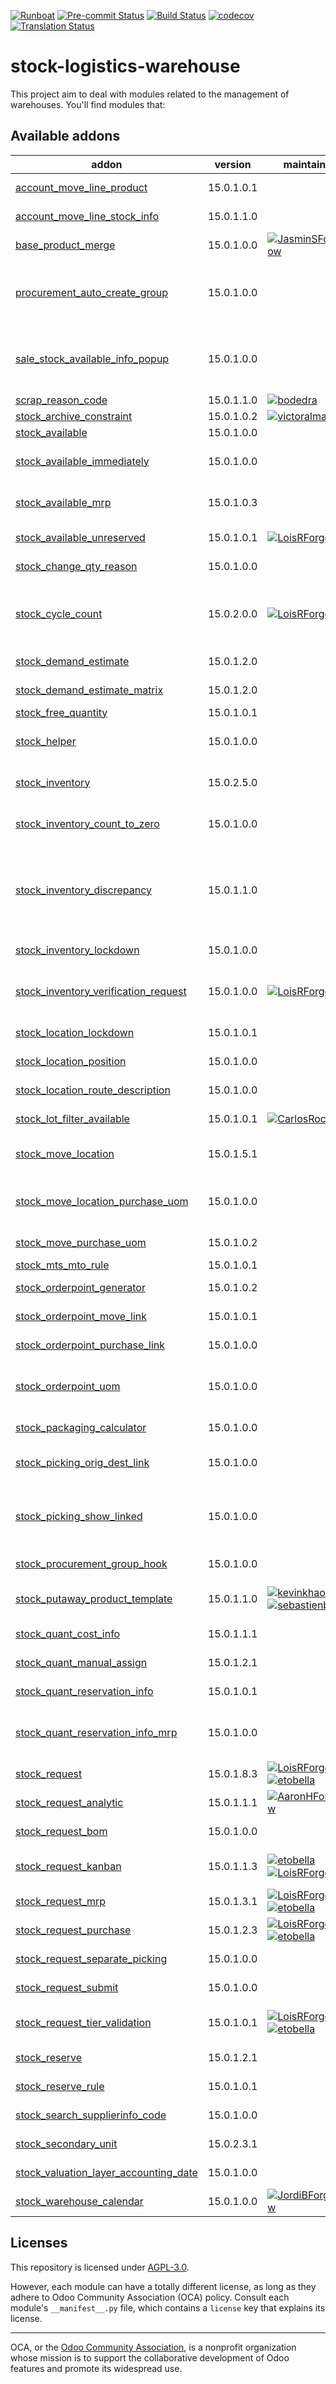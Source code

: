 
[![Runboat](https://img.shields.io/badge/runboat-Try%20me-875A7B.png)](https://runboat.odoo-community.org/builds?repo=OCA/stock-logistics-warehouse&target_branch=15.0)
[![Pre-commit Status](https://github.com/OCA/stock-logistics-warehouse/actions/workflows/pre-commit.yml/badge.svg?branch=15.0)](https://github.com/OCA/stock-logistics-warehouse/actions/workflows/pre-commit.yml?query=branch%3A15.0)
[![Build Status](https://github.com/OCA/stock-logistics-warehouse/actions/workflows/test.yml/badge.svg?branch=15.0)](https://github.com/OCA/stock-logistics-warehouse/actions/workflows/test.yml?query=branch%3A15.0)
[![codecov](https://codecov.io/gh/OCA/stock-logistics-warehouse/branch/15.0/graph/badge.svg)](https://codecov.io/gh/OCA/stock-logistics-warehouse)
[![Translation Status](https://translation.odoo-community.org/widgets/stock-logistics-warehouse-15-0/-/svg-badge.svg)](https://translation.odoo-community.org/engage/stock-logistics-warehouse-15-0/?utm_source=widget)

<!-- /!\ do not modify above this line -->

# stock-logistics-warehouse

This project aim to deal with modules related to the management of warehouses. You'll find modules that:

<!-- /!\ do not modify below this line -->

<!-- prettier-ignore-start -->

[//]: # (addons)

Available addons
----------------
addon | version | maintainers | summary
--- | --- | --- | ---
[account_move_line_product](account_move_line_product/) | 15.0.1.0.1 |  | Displays the product in the journal entries and items
[account_move_line_stock_info](account_move_line_stock_info/) | 15.0.1.1.0 |  | Account Move Line Stock Info
[base_product_merge](base_product_merge/) | 15.0.1.0.0 | [![JasminSForgeFlow](https://github.com/JasminSForgeFlow.png?size=30px)](https://github.com/JasminSForgeFlow) | Merge duplicate products
[procurement_auto_create_group](procurement_auto_create_group/) | 15.0.1.0.0 |  | Allows to configure the system to propose automatically new procurement groups during the procurement run.
[sale_stock_available_info_popup](sale_stock_available_info_popup/) | 15.0.1.0.0 |  | Adds an 'Available to promise' quantity to the popover shown in sale order line that display stock info of the product
[scrap_reason_code](scrap_reason_code/) | 15.0.1.1.0 | [![bodedra](https://github.com/bodedra.png?size=30px)](https://github.com/bodedra) | Reason code for scrapping
[stock_archive_constraint](stock_archive_constraint/) | 15.0.1.0.2 | [![victoralmau](https://github.com/victoralmau.png?size=30px)](https://github.com/victoralmau) | Stock archive constraint
[stock_available](stock_available/) | 15.0.1.0.0 |  | Stock available to promise
[stock_available_immediately](stock_available_immediately/) | 15.0.1.0.0 |  | Ignore planned receptions in quantity available to promise
[stock_available_mrp](stock_available_mrp/) | 15.0.1.0.3 |  | Consider the production potential is available to promise
[stock_available_unreserved](stock_available_unreserved/) | 15.0.1.0.1 | [![LoisRForgeFlow](https://github.com/LoisRForgeFlow.png?size=30px)](https://github.com/LoisRForgeFlow) | Quantity of stock available for immediate use
[stock_change_qty_reason](stock_change_qty_reason/) | 15.0.1.0.0 |  | Stock Quantity Change Reason
[stock_cycle_count](stock_cycle_count/) | 15.0.2.0.0 | [![LoisRForgeFlow](https://github.com/LoisRForgeFlow.png?size=30px)](https://github.com/LoisRForgeFlow) | Adds the capability to schedule cycle counts in a warehouse through different rules defined by the user.
[stock_demand_estimate](stock_demand_estimate/) | 15.0.1.2.0 |  | Allows to create demand estimates.
[stock_demand_estimate_matrix](stock_demand_estimate_matrix/) | 15.0.1.2.0 |  | Allows to create demand estimates.
[stock_free_quantity](stock_free_quantity/) | 15.0.1.0.1 |  | Stock Free Quantity
[stock_helper](stock_helper/) | 15.0.1.0.0 |  | Add methods shared between various stock modules
[stock_inventory](stock_inventory/) | 15.0.2.5.0 |  | Allows to do an easier follow up of the Inventory Adjustments
[stock_inventory_count_to_zero](stock_inventory_count_to_zero/) | 15.0.1.0.0 |  | Request an inventory count filling the quantities to zero as default
[stock_inventory_discrepancy](stock_inventory_discrepancy/) | 15.0.1.1.0 |  | Adds the capability to show the discrepancy of every line in an inventory and to block the inventory validation when the discrepancy is over a user defined threshold.
[stock_inventory_lockdown](stock_inventory_lockdown/) | 15.0.1.0.0 |  | Lock down stock locations during inventories.
[stock_inventory_verification_request](stock_inventory_verification_request/) | 15.0.1.0.0 | [![LoisRForgeFlow](https://github.com/LoisRForgeFlow.png?size=30px)](https://github.com/LoisRForgeFlow) | Adds the capability to request a Slot Verification when a inventory is Pending to Approve
[stock_location_lockdown](stock_location_lockdown/) | 15.0.1.0.1 |  | Prevent to add stock on locked locations
[stock_location_position](stock_location_position/) | 15.0.1.0.0 |  | Add coordinate attributes on stock location.
[stock_location_route_description](stock_location_route_description/) | 15.0.1.0.0 |  | Add description field on stock routes.
[stock_lot_filter_available](stock_lot_filter_available/) | 15.0.1.0.1 | [![CarlosRoca13](https://github.com/CarlosRoca13.png?size=30px)](https://github.com/CarlosRoca13) | Allow to filter lots by available on stock
[stock_move_location](stock_move_location/) | 15.0.1.5.1 |  | This module allows to move all stock in a stock location to an other one.
[stock_move_location_purchase_uom](stock_move_location_purchase_uom/) | 15.0.1.0.0 |  | This module 'glues' the modules stock_move_location and stock_move_purchase_uom.
[stock_move_purchase_uom](stock_move_purchase_uom/) | 15.0.1.0.2 |  | Allow to use the purchase UoM in a stock move
[stock_mts_mto_rule](stock_mts_mto_rule/) | 15.0.1.0.1 |  | Add a MTS+MTO route
[stock_orderpoint_generator](stock_orderpoint_generator/) | 15.0.1.0.2 |  | Mass configuration of stock order points
[stock_orderpoint_move_link](stock_orderpoint_move_link/) | 15.0.1.0.1 |  | Link Reordering rules to stock moves
[stock_orderpoint_purchase_link](stock_orderpoint_purchase_link/) | 15.0.1.0.0 |  | Link Reordering rules to purchase orders
[stock_orderpoint_uom](stock_orderpoint_uom/) | 15.0.1.0.0 |  | Allows to create procurement orders in the UoM indicated in the orderpoint
[stock_packaging_calculator](stock_packaging_calculator/) | 15.0.1.0.0 |  | Compute product quantity to pick by packaging
[stock_picking_orig_dest_link](stock_picking_orig_dest_link/) | 15.0.1.0.0 |  | This addon link the pickings with their respective Origin and Destination Pickings.
[stock_picking_show_linked](stock_picking_show_linked/) | 15.0.1.0.0 |  | This addon allows to easily access related pickings (in the case of chained routes) through a button in the parent picking view.
[stock_procurement_group_hook](stock_procurement_group_hook/) | 15.0.1.0.0 |  | Adds Hook to Procurement Group run method.
[stock_putaway_product_template](stock_putaway_product_template/) | 15.0.1.1.0 | [![kevinkhao](https://github.com/kevinkhao.png?size=30px)](https://github.com/kevinkhao) [![sebastienbeau](https://github.com/sebastienbeau.png?size=30px)](https://github.com/sebastienbeau) | Add product template in putaway strategies from the product view
[stock_quant_cost_info](stock_quant_cost_info/) | 15.0.1.1.1 |  | Shows the cost of the quants
[stock_quant_manual_assign](stock_quant_manual_assign/) | 15.0.1.2.1 |  | Stock - Manual Quant Assignment
[stock_quant_reservation_info](stock_quant_reservation_info/) | 15.0.1.0.1 |  | Allows to see the reserved info of Products
[stock_quant_reservation_info_mrp](stock_quant_reservation_info_mrp/) | 15.0.1.0.0 |  | Allows to see the manufacturing order related to the reserved info of Products
[stock_request](stock_request/) | 15.0.1.8.3 | [![LoisRForgeFlow](https://github.com/LoisRForgeFlow.png?size=30px)](https://github.com/LoisRForgeFlow) [![etobella](https://github.com/etobella.png?size=30px)](https://github.com/etobella) | Internal request for stock
[stock_request_analytic](stock_request_analytic/) | 15.0.1.1.1 | [![AaronHForgeFlow](https://github.com/AaronHForgeFlow.png?size=30px)](https://github.com/AaronHForgeFlow) | Internal request for stock
[stock_request_bom](stock_request_bom/) | 15.0.1.0.0 |  | Stock Request with BOM Integration
[stock_request_kanban](stock_request_kanban/) | 15.0.1.1.3 | [![etobella](https://github.com/etobella.png?size=30px)](https://github.com/etobella) [![LoisRForgeFlow](https://github.com/LoisRForgeFlow.png?size=30px)](https://github.com/LoisRForgeFlow) | Adds a stock request order, and takes stock requests as lines
[stock_request_mrp](stock_request_mrp/) | 15.0.1.3.1 | [![LoisRForgeFlow](https://github.com/LoisRForgeFlow.png?size=30px)](https://github.com/LoisRForgeFlow) [![etobella](https://github.com/etobella.png?size=30px)](https://github.com/etobella) | Manufacturing request for stock
[stock_request_purchase](stock_request_purchase/) | 15.0.1.2.3 | [![LoisRForgeFlow](https://github.com/LoisRForgeFlow.png?size=30px)](https://github.com/LoisRForgeFlow) [![etobella](https://github.com/etobella.png?size=30px)](https://github.com/etobella) | Internal request for stock
[stock_request_separate_picking](stock_request_separate_picking/) | 15.0.1.0.0 |  | Separate one picking per one stock request
[stock_request_submit](stock_request_submit/) | 15.0.1.0.0 |  | Add submit state on Stock Requests
[stock_request_tier_validation](stock_request_tier_validation/) | 15.0.1.0.1 | [![LoisRForgeFlow](https://github.com/LoisRForgeFlow.png?size=30px)](https://github.com/LoisRForgeFlow) [![etobella](https://github.com/etobella.png?size=30px)](https://github.com/etobella) | Extends the functionality of Stock Requests to support a tier validation process.
[stock_reserve](stock_reserve/) | 15.0.1.2.1 |  | Stock reservations on products
[stock_reserve_rule](stock_reserve_rule/) | 15.0.1.0.1 |  | Configure reservation rules by location
[stock_search_supplierinfo_code](stock_search_supplierinfo_code/) | 15.0.1.0.0 |  | Allows to search for picking from supplierinfo code
[stock_secondary_unit](stock_secondary_unit/) | 15.0.2.3.1 |  | Get product quantities in a secondary unit
[stock_valuation_layer_accounting_date](stock_valuation_layer_accounting_date/) | 15.0.1.0.0 |  | Stock Valuation Layer Accounting Date
[stock_warehouse_calendar](stock_warehouse_calendar/) | 15.0.1.0.0 | [![JordiBForgeFlow](https://github.com/JordiBForgeFlow.png?size=30px)](https://github.com/JordiBForgeFlow) | Adds a calendar to the Warehouse

[//]: # (end addons)

<!-- prettier-ignore-end -->

## Licenses

This repository is licensed under [AGPL-3.0](LICENSE).

However, each module can have a totally different license, as long as they adhere to Odoo Community Association (OCA)
policy. Consult each module's `__manifest__.py` file, which contains a `license` key
that explains its license.

----
OCA, or the [Odoo Community Association](http://odoo-community.org/), is a nonprofit
organization whose mission is to support the collaborative development of Odoo features
and promote its widespread use.
